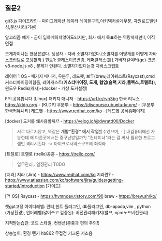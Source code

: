 
## 질문2
git3.js
파이프라인 - 마이그래이션,데이터
테이블구축,아키텍처설계부분, 자원로드밸런싱,분산처리(기본)

알고리즘 얘기 - 굳이 딥하게하지않아도되지만, 회사 에서 목표하는 역량까지만!!,
이직 면접

크게차이나는 현상은없다.
	생성자 - 자바 소멸자가없다.(소멸자를 어떻게를 어떻게 자바스크립트로 포팅할까.)
	힌트1: 클래스이름변경, 레퍼클래스(틀),가비자컬렉터(gc)-크롬v8-node.js v8 ,
	문제가 안된다.
	소멸자가없다는것
	자바스크립트

레이어 1 
OS - 패키지 매니저, 우분투, 레드헷, 브루(brew,레이퀘스트(Raycast),cmd 커스터마이징이힘듬, 레이캐스트(**커스터마이징, 도개, 협업(슬랙,지라,플렉스,트렐로)**), 윈도우
Redis(캐시)-(docker - 가상 도커설정)


FYI.공유합니다 
\[LInux]
패키지 매니저 - https://url.kr/rvh3bg
한국 리눅스 - https://kldp.org/ - \[KLDP]
우분투 - https://discourse.ubuntu-kr.org/ -  \[우분투한국커뮤니티]
레드헷 - https://www.redhat.com/ko - \[레드헷 공식홈페이지]

\[docker]
도커를 왜사용할까/? - https://velog.io/@dwratd00/Docker
 > 서로 다르지않고, 똑같은 **개발"환경" 에서 작업**할수있으며, - \[ 내컴퓨터에선 가능한데 왜 다른곳에서는 중구난방일까?]
 > "컨테이너"라는 걸 써서 필요한 프로그램만 격리시킨다. -> 마이크로서비스구조에 최적화
 
\[트렐로]
트렐로 (trello)공홈 - https://trello.com/
> 업무관리,. 일정관리
> TODO

\[지라]
지라 (Jira) - https://www.redhat.com/ko
 지라란? - https://www.atlassian.com/ko/software/jira/guides/getting-started/introduction \[가이드]

\[맥 OS] 
Raycast - https://hymndev.tistory.com/90
brew - https://brew.sh/ko/


챗gpt고정
아이디레벨: 린터,힌트 플러그인, db플러그인, db-apada,vim , python (가상환경),
언어레벨(많이쓰고 검증된): 버전관리패키지(밸브, npm노드버전관리)

지적받는습관: 코드 스타일, 컨밴션(존중과 편의 주의!) 

상승높이, 환경
텐키 hb862 무접점 키크론 저소음